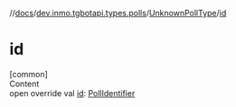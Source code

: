 //[docs](../../../index.md)/[dev.inmo.tgbotapi.types.polls](../index.md)/[UnknownPollType](index.md)/[id](id.md)



# id  
[common]  
Content  
open override val [id](id.md): [PollIdentifier](../../dev.inmo.tgbotapi.types/index.md#%5Bdev.inmo.tgbotapi.types%2FPollIdentifier%2F%2F%2FPointingToDeclaration%2F%5D%2FClasslikes%2F625018081)  




